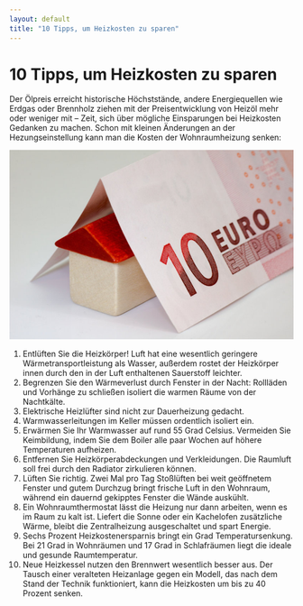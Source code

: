 ```yaml
---
layout: default
title: "10 Tipps, um Heizkosten zu sparen"
---
```


# 10 Tipps, um Heizkosten zu sparen

Der Ölpreis erreicht historische Höchststände, andere Energiequellen wie Erdgas oder Brennholz ziehen mit der Preisentwicklung von Heizöl mehr oder weniger mit – Zeit, sich über mögliche Einsparungen bei Heizkosten Gedanken zu machen. Schon mit kleinen Änderungen an der Hezungseinstellung kann man die Kosten der Wohnraumheizung senken:


![Heizkosten sparen](/assets/images/heizkosten_sparen.jpg "10-Euro-Schein als Dch über einem Modellhaus")

1. Entlüften Sie die Heizkörper! Luft hat eine wesentlich geringere Wärmetransportleistung als Wasser, außerdem rostet der Heizkörper innen durch den in der Luft enthaltenen Sauerstoff leichter.
2. Begrenzen Sie den Wärmeverlust durch Fenster in der Nacht: Rollläden und Vorhänge zu schließen isoliert die warmen Räume von der Nachtkälte.
3. Elektrische Heizlüfter sind nicht zur Dauerheizung gedacht.
4. Warmwasserleitungen im Keller müssen ordentlich isoliert ein.
5. Erwärmen Sie Ihr Warmwasser auf rund 55 Grad Celsius. Vermeiden Sie Keimbildung, indem Sie dem Boiler alle paar Wochen auf höhere Temperaturen aufheizen.
6. Entfernen Sie Heizkörperabdeckungen und Verkleidungen. Die Raumluft soll frei durch den Radiator zirkulieren können.
7. Lüften Sie richtig. Zwei Mal pro Tag Stoßlüften bei weit geöffnetem Fenster und gutem Durchzug bringt frische Luft in den Wohnraum, während ein dauernd gekipptes Fenster die Wände auskühlt.
8. Ein Wohnraumthermostat lässt die Heizung nur dann arbeiten, wenn es im Raum zu kalt ist. Liefert die Sonne oder ein Kachelofen zusätzliche Wärme, bleibt die Zentralheizung ausgeschaltet und spart Energie.
9. Sechs Prozent Heizkostenersparnis bringt ein Grad Temperatursenkung. Bei 21 Grad in Wohnräumen und 17 Grad in Schlafräumen liegt die ideale und gesunde Raumtemperatur.
10. Neue Heizkessel nutzen den Brennwert wesentlich besser aus. Der Tausch einer veralteten Heizanlage gegen ein Modell, das nach dem Stand der Technik funktioniert, kann die Heizkosten um bis zu 40 Prozent senken.

<!-- -->

